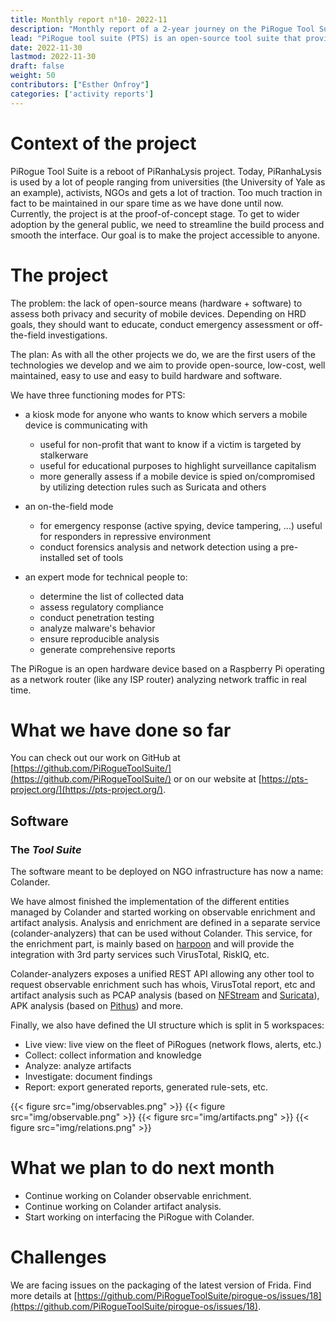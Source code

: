```yaml
---
title: Monthly report n⁰10- 2022-11
description: "Monthly report of a 2-year journey on the PiRogue Tool Suite project"
lead: "PiRogue tool suite (PTS) is an open-source tool suite that provides a comprehensive mobile forensic and network traffic analysis platform."
date: 2022-11-30
lastmod: 2022-11-30
draft: false
weight: 50
contributors: ["Esther Onfroy"]
categories: ['activity reports']
---
```


# Context of the project
PiRogue Tool Suite is a reboot of PiRanhaLysis project. Today, PiRanhaLysis is used by a lot of people ranging from universities (the University of Yale as an example), activists, NGOs and gets a lot of traction. Too much traction in fact to be maintained in our spare time as we have done until now. Currently, the project is at the proof-of-concept stage. To get to wider adoption by the general public, we need to streamline the build process and smooth the interface. Our goal is to make the project accessible to anyone.

# The project
The problem: the lack of open-source means (hardware + software) to assess both privacy and security of mobile devices. Depending on HRD goals, they should want to educate, conduct emergency assessment or off-the-field investigations.

The plan: As with all the other projects we do, we are the first users of the technologies we develop and we aim to provide open-source, low-cost, well maintained, easy to use and easy to build hardware and software. 

We have three functioning modes for PTS:

- a kiosk mode for anyone who wants to know which servers a mobile device is communicating with
  - useful for non-profit that want to know if a victim is targeted by stalkerware
  - useful for educational purposes to highlight surveillance capitalism
  - more generally assess if a mobile device is spied on/compromised by utilizing detection rules such as Suricata and others

- an on-the-field mode
  - for emergency response (active spying, device tampering, ...) useful for responders in repressive environment
  - conduct forensics analysis and network detection using a pre-installed set of tools

- an expert mode for technical people to:
  - determine the list of collected data
  - assess regulatory compliance
  - conduct penetration testing 
  - analyze malware's behavior
  - ensure reproducible analysis
  - generate comprehensive reports

The PiRogue is an open hardware device based on a Raspberry Pi operating as a network router (like any ISP router) analyzing network traffic in real time. 

# What we have done so far
You can check out our work on GitHub at [https://github.com/PiRogueToolSuite/](https://github.com/PiRogueToolSuite/) or on our website at [https://pts-project.org/](https://pts-project.org/).

## Software

### The *Tool Suite* 
The software meant to be deployed on NGO infrastructure has now a name: Colander. 

We have almost finished the implementation of the different entities managed by Colander and started working on observable enrichment and artifact analysis. Analysis and enrichment are defined in a separate service (colander-analyzers) that can be used without Colander. This service, for the enrichment part, is mainly based on [harpoon](https://github.com/Te-k/harpoon/) and will provide the integration with 3rd party services such VirusTotal, RiskIQ, etc. 

Colander-analyzers exposes a unified REST API allowing any other tool to request observable enrichment such has whois, VirusTotal report, etc and artifact analysis such as PCAP analysis (based on [NFStream](https://www.nfstream.org/) and [Suricata](https://suricata.io/)), APK analysis (based on [Pithus](https://beta.pithus.org/)) and more.

Finally, we also have defined the UI structure which is split in 5 workspaces:
* Live view: live view on the fleet of PiRogues (network flows, alerts, etc.)
* Collect: collect information and knowledge
* Analyze: analyze artifacts
* Investigate: document findings
* Report: export generated reports, generated rule-sets, etc.

{{< figure src="img/observables.png" >}}
{{< figure src="img/observable.png" >}}
{{< figure src="img/artifacts.png" >}}
{{< figure src="img/relations.png" >}}

# What we plan to do next month
- Continue working on Colander observable enrichment. 
- Continue working on Colander artifact analysis. 
- Start working on interfacing the PiRogue with Colander.

# Challenges
We are facing issues on the packaging of the latest version of Frida. Find more details at [https://github.com/PiRogueToolSuite/pirogue-os/issues/18](https://github.com/PiRogueToolSuite/pirogue-os/issues/18).